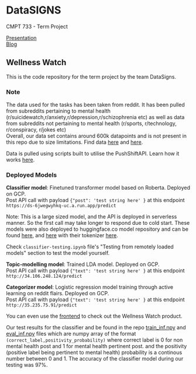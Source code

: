 # DataSIGNS
CMPT 733 - Term Project <br>

<a href="https://youtu.be/oean7fIza20">Presentation</a><br>
<a href="https://medium.com/sfu-cspmp/wellness-watch-enhancing-counselling-outreach-using-machine-learning-c48673878b5a">Blog</a>

## Wellness Watch

This is the code repository for the term project by the team DataSigns.

### Note

The data used for the tasks has been taken from reddit. It has been pulled from subreddits pertaining to mental health (r/suicidewatch,r/anxiety,r/depression,r/schizophrenia etc) as well as data from subreddits not pertaining to mental health (r/sports, r/technology, r/conspiracy, r/jokes etc) <br>
Overall, our data set contains around 600k datapoints and is not present in this repo due to size limitations. Find data <a href="https://drive.google.com/drive/folders/1dmHBVD-hlsQ2uSz2JGKLZKfxaOpMJ8Wr?usp=sharing">here</a> and <a href="https://drive.google.com/drive/folders/12rSc5e6iJ1loQiUgF05qS72hst8zV_l6?usp=sharing">here</a>.

Data is pulled using scripts built to utilise the PushShiftAPI. Learn how it works <a href="https://github.com/GuneetKher/Wellnesswatch/blob/main/Reddit_readme.md">here</a>.

### Deployed Models 

**Classifier model**: Finetuned transformer model based on Roberta. Deployed on GCP. <br>
Post API call with payload `{"post": 'test string here' }` at this endpoint `https://ds-6jwegwyhkq-uc.a.run.app/predict`

Note: This is a large sized model, and the API is deployed in serverless manner. So the first call may take longer to respond due to cold start.
These models were also deployed to huggingface.co model repository and can be found <a href="https://huggingface.co/GuneetK/mh-nmh-lax">here</a>, and <a href='https://huggingface.co/GuneetK/mh-nmh-strict'>here</a> with their tokenizer <a href="https://huggingface.co/GuneetK/mh-nmh-tokenizer">here</a>. <br>

Check `classifier-testing.ipynb` file's "Testing from remotely loaded models" section to test the model yourself.

**Topic-modelling model**: Trained LDA model. Deployed on GCP. <br>
Post API call with payload `{"text": 'test string here' }` at this endpoint `http://34.106.248.124/predict`

**Categorizer model**: Logistic regression model training through active learning on reddit flairs. Deployed on GCP. <br>
Post API call with payload `{"text": 'test string here' }` at this endpoint `http://35.235.75.91/predict`

You can even use the <a href="https://github.com/GuneetKher/Wellnesswatch-ui">frontend</a> to check out the Wellness Watch product.

Our test results for the classifier and be found in the repo <a href="https://github.com/GuneetKher/Wellnesswatch/blob/main/classifier-inference-tests/train_inf.npy">train_inf.npy</a> and <a href="https://github.com/GuneetKher/Wellnesswatch/blob/main/classifier-inference-tests/eval_inf.npy">eval_inf.npy</a> files which are numpy array of the format `(correct_label,positivity_probability)` where correct label is 0 for non mental health post and 1 for mental health pertinent post. and the positivity (positive label being pertinent to mental health) probability is a continous number between 0 and 1. The accuracy of the classifier model during our testing was 97%.
